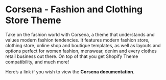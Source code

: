 # Corsena - Fashion and Clothing Store Theme 

Take on the fashion world with Corsena, a theme that understands and values modern fashion tendencies. It features modern fashion store, clothing store, online shop and boutique templates, as well as layouts and options perfect for women fashion, menswear, denim and every clothes retail business out there. On top of that you get Shopify Theme compatibility, and much more!

Here’s a link if you wish to view the **Corsena documentation**.
